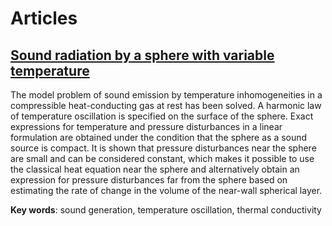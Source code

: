 # Articles

## [Sound radiation by a sphere with variable temperature](https://github.com/alex-petrov-git/Articles/blob/main/Sound%20radiation%20by%20a%20sphere%20with%20variable%20temperature.pdf)

The model problem of sound emission by temperature inhomogeneities in a compressible
heat-conducting gas at rest has been solved. A harmonic law of temperature oscillation
is specified on the surface of the sphere. Exact expressions for temperature and pressure
disturbances in a linear formulation are obtained under the condition that the sphere as a
sound source is compact. It is shown that pressure disturbances near the sphere are small
and can be considered constant, which makes it possible to use the classical heat equation
near the sphere and alternatively obtain an expression for pressure disturbances far from
the sphere based on estimating the rate of change in the volume of the near-wall spherical
layer.

**Key words**: sound generation, temperature oscillation, thermal conductivity
